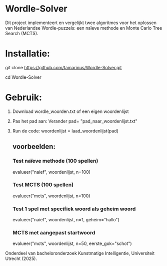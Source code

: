 # Wordle-Solver
Dit project implementeert en vergelijkt twee algoritmes voor het oplossen van Nederlandse Wordle-puzzels: een naïeve methode en Monte Carlo Tree Search (MCTS).

# Installatie:
git clone https://github.com/tamarinus/Wordle-Solver.git

cd Wordle-Solver

# Gebruik:
1. Download wordle_woorden.txt of een eigen woordenlijst
2. Pas het pad aan: Verander pad= "pad_naar_woordenlijst.txt"
3. Run de code:
   woordenlijst = laad_woordenlijst(pad)

   ## voorbeelden:
   ### Test naïeve methode (100 spellen)
   evalueer("naief", woordenlijst, n=100)

   ### Test MCTS (100 spellen) 
   evalueer("mcts", woordenlijst, n=100)

   ### Test 1 spel met specifiek woord als geheim woord
   evalueer("naief", woordenlijst, n=1, geheim="hallo")

   ### MCTS met aangepast startwoord
   evalueer("mcts", woordenlijst, n=50, eerste_gok="schot")









Onderdeel van bacheloronderzoek Kunstmatige Intelligentie, Universiteit Utrecht (2025).

   

   
   
